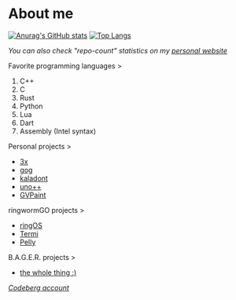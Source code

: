 # About me
[![Anurag's GitHub stats](https://github-readme-stats-git-master-andrej123456789s-projects.vercel.app/api?username=Andrej123456789&theme=gruvbox&include_all_commits=true&show=reviews)](https://github.com/anuraghazra/github-readme-stats)
[![Top Langs](https://github-readme-stats.vercel.app/api/top-langs/?username=Andrej123456789&theme=monokai&layout=compact&langs_count=5&size_weight=1&count_weight=0)](https://github.com/anuraghazra/github-readme-stats)

*You can also check "repo-count" statistics on my [personal website](https://andrej123456789.github.io/)*
      
Favorite programming languages >
   1. C++
   2. C
   3. Rust
   4. Python
   5. Lua
   6. Dart
   7. Assembly (Intel syntax)
   
Personal projects >
- [3x](https://github.com/Andrej123456789/3x)
- [gog](https://github.com/Andrej123456789/gog)
- [kaladont](https://github.com/Andrej123456789/kaladont)
- [uno++](https://github.com/Andrej123456789/uno)
- [GVPaint](https://github.com/Andrej123456789/GVPaint)

ringwormGO projects >
- [ringOS](https://github.com/ringwormGO-organization/ringOS)
- [Termi](https://github.com/ringwormGO-organization/Termi)
- [Pelly](https://github.com/ringwormGO-organization/Pelly)

B.A.G.E.R. projects >
- [the whole thing :)](https://github.com/bager-project)

*[Codeberg account](https://codeberg.org/Andrej123456789)*
